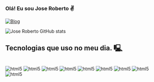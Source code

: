### Olá! Eu sou Jose Roberto ✌️
[![Blog](https://img.shields.io/badge/LinkedIn-0077B5?style=for-the-badge&logo=linkedin&logoColor=white)](https://www.linkedin.com/in/jr-amaral/)


![Jose Roberto GitHub stats](https://github-readme-stats.vercel.app/api?username=jramaral&show_icons=true&theme=dracula)

## Tecnologias que uso no meu dia. 🖳

<div style="display: inline_block"><br>
    <img align="center" 
    alt="html5" src="https://img.shields.io/badge/Azure_DevOps-0078D7?style=flat-square&logo=azure-devops&logoColor=white">
    <img align="center" 
    alt="html5" src="https://img.shields.io/badge/Microsoft%20SQL%20Server-CC2927?style=flat-square&logo=microsoft%20sql%20server&logoColor=white">
    <img align="center" 
    alt="html5" src="https://img.shields.io/badge/.NET-5C2D91?style=flat-square&logo=.net&logoColor=white">
    <img align="center" 
    alt="html5" src="https://img.shields.io/badge/JavaScript-F7DF1E?style=v&logo=javascript&logoColor=black">
    <img align="center" 
    alt="html5" src="https://img.shields.io/badge/C%23-239120?style=flat-square&logo=c-sharp&logoColor=black">
    <img align="center" 
    alt="html5" src="https://img.shields.io/badge/React-20232A?style=flat-square&logo=react&logoColor=61DAFB">
    <img align="center" 
    alt="html5" src="https://img.shields.io/badge/Angular-DD0031?style=flat-square&logo=angular&logoColor=white">
    <img align="center" 
    alt="html5" src="https://img.shields.io/badge/Vue.js-35495E?style=flat-square&logo=vue.js&logoColor=4FC08D">
        <img align="center" 
    alt="html5" src="https://img.shields.io/badge/GIT-E44C30?style=flat-square&logo=git&logoColor=white">
</div>
